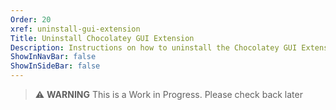 ```yaml
---
Order: 20
xref: uninstall-gui-extension
Title: Uninstall Chocolatey GUI Extension
Description: Instructions on how to uninstall the Chocolatey GUI Extension
ShowInNavBar: false
ShowInSideBar: false
---
```


> :warning: **WARNING** This is a Work in Progress. Please check back later